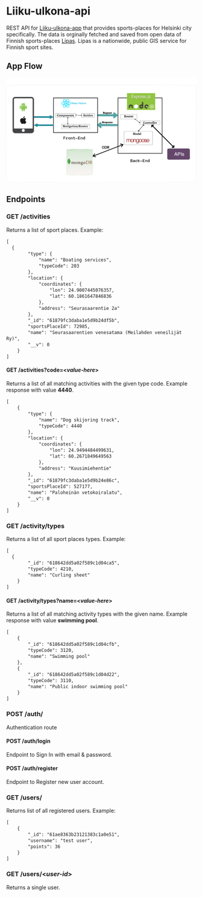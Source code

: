 # Liiku-ulkona-api
REST API for [Liiku-ulkona-app](https://github.com/utsabk/liiku-ulkona-app) that provides sports-places for Helsinki city specifically. The data is orginally fetched and saved from open data of Finnish sports-places [Lipas](http://lipas.cc.jyu.fi/api/index.html). Lipas is a nationwide, public GIS service for Finnish sport sites.

## App Flow 
<p align="center">
    <a href="http://">
        <img src="./appflow.png" >
    </a>
</p>

## Endpoints
### GET /activities
Returns a list of sport places. Example:
```
[
  {
        "type": {
            "name": "Boating services",
            "typeCode": 203
        },
        "location": {
            "coordinates": {
                "lon": 24.9007445076357,
                "lat": 60.1861647846836
            },
            "address": "Seurasaarentie 2a"
        },
        "_id": "61879fc3daba1e5d9b24df5b",
        "sportsPlaceId": 72985,
        "name": "Seurasaarentien venesatama (Meilahden veneilijät Ry)",
        "__v": 0
    }
]
```
#### GET /activities?code=<*value-here*>
Returns a list of all matching activities with the given type code. Example response with value **4440**.
```
[
    {
        "type": {
            "name": "Dog skijoring track",
            "typeCode": 4440
        },
        "location": {
            "coordinates": {
                "lon": 24.9494484499631,
                "lat": 60.2671849649563
            },
            "address": "Kuusimiehentie"
        },
        "_id": "61879fc3daba1e5d9b24e86c",
        "sportsPlaceId": 527177,
        "name": "Paloheinän vetokoiralatu",
        "__v": 0
    }
]
```

### GET /activity/types
Returns a list of all sport places types. Example:
```
[
  {
        "_id": "618642dd5a02f589c1d04ca5",
        "typeCode": 4210,
        "name": "Curling sheet"
    }
]
```
#### GET /activity/types?name=<*value-here*>
Returns a list of all matching activity types with the given name. Example response with value **swimming pool**.
```
[
    {
        "_id": "618642dd5a02f589c1d04cfb",
        "typeCode": 3120,
        "name": "Swimming pool"
    },
    {
        "_id": "618642dd5a02f589c1d04d22",
        "typeCode": 3110,
        "name": "Public indoor swimming pool"
    }
]
```

### POST /auth/
Authentication route

#### POST /auth/login
Endpoint to Sign In with email & password.
#### POST /auth/register
Endpoint to Register new user account.


### GET /users/
Returns list of all registered users. Example:

```
[
    {
        "_id": "61ae8363b23121383c1a0e51",
        "username": "test user",
        "points": 36
    }
]
```

### GET /users/<***user-id***>
Returns a single user.
